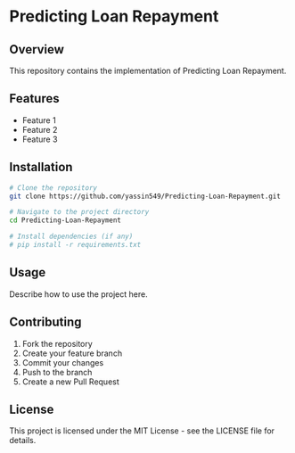 # Predicting Loan Repayment

## Overview
This repository contains the implementation of Predicting Loan Repayment.

## Features
- Feature 1
- Feature 2
- Feature 3

## Installation
```bash
# Clone the repository
git clone https://github.com/yassin549/Predicting-Loan-Repayment.git

# Navigate to the project directory
cd Predicting-Loan-Repayment

# Install dependencies (if any)
# pip install -r requirements.txt
```

## Usage
Describe how to use the project here.

## Contributing
1. Fork the repository
2. Create your feature branch
3. Commit your changes
4. Push to the branch
5. Create a new Pull Request

## License
This project is licensed under the MIT License - see the LICENSE file for details.
